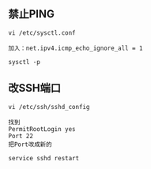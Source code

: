 ## 禁止PING
```
vi /etc/sysctl.conf

加入：net.ipv4.icmp_echo_ignore_all = 1

sysctl -p
```

## 改SSH端口
```
vi /etc/ssh/sshd_config

找到 
PermitRootLogin yes
Port 22
把Port改成新的

service sshd restart
```